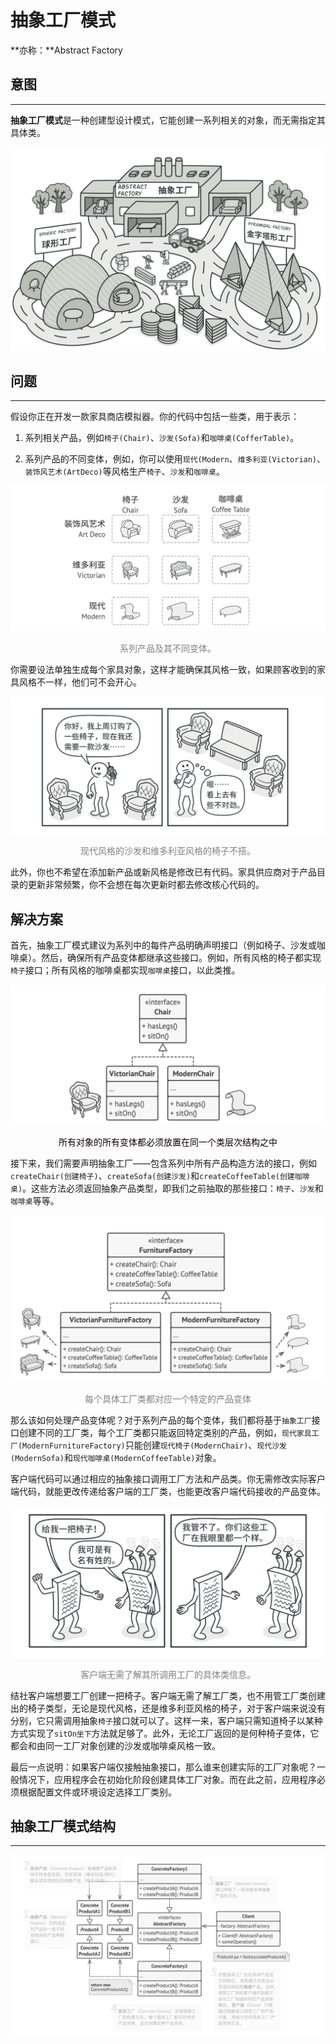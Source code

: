 # 抽象工厂模式

**亦称：**Abstract Factory



## 意图

----

**抽象工厂模式**是一种创建型设计模式，它能创建一系列相关的对象，而无需指定其具体类。

![image-20210623014916205](./image-20210623014916205.png)



## 问题

----

假设你正在开发一款家具商店模拟器。你的代码中包括一些类，用于表示：



1.  系列相关产品，例如`椅子(Chair)`、`沙发(Sofa)`和`咖啡桌(CofferTable)`。

    

2.  系列产品的不同变体，例如，你可以使用`现代(Modern`、`维多利亚(Victorian)`、`装饰风艺术(ArtDeco)`等风格生产`椅子`、`沙发`和`咖啡桌`。

![image-20210623015644947](./image-20210623015644947.png)

<div align='center'><font color='grey'>系列产品及其不同变体。</font></div>

你需要设法单独生成每个家具对象，这样才能确保其风格一致，如果顾客收到的家具风格不一样，他们可不会开心。

![image-20210623020241839](./image-20210623020241839.png)

<div align='center'><font color='grey'>现代风格的沙发和维多利亚风格的椅子不搭。</font></div>

此外，你也不希望在添加新产品或新风格是修改已有代码。家具供应商对于产品目录的更新非常频繁，你不会想在每次更新时都去修改核心代码的。



## 解决方案

首先，抽象工厂模式建议为系列中的每件产品明确声明接口（例如椅子、沙发或咖啡桌）。然后，确保所有产品变体都继承这些接口。例如，所有风格的椅子都实现`椅子`接口；所有风格的咖啡桌都实现`咖啡桌`接口，以此类推。

![image-20210623211308513](./image-20210623211308513.png)

<div align='center'><font color="gery">所有对象的所有变体都必须放置在同一个类层次结构之中</font></div>

接下来，我们需要声明抽象工厂——包含系列中所有产品构造方法的接口，例如`createChair(创建椅子)`、`createSofa(创建沙发)`和`createCoffeeTable(创建咖啡桌)`。这些方法必须返回抽象产品类型，即我们之前抽取的那些接口：`椅子`、`沙发`和`咖啡桌`等等。

![image-20210623215537545](./image-20210623215537545.png)

<div align='center'><font color='grey'>每个具体工厂类都对应一个特定的产品变体</font></div>

那么该如何处理产品变体呢？对于系列产品的每个变体，我们都将基于`抽象工厂`接口创建不同的工厂类，每个工厂类都只能返回特定类别的产品，例如，`现代家具工厂(ModernFurnitureFactory)`只能创建`现代椅子(ModernChair)`、`现代沙发(ModernSofa)`和`现代咖啡桌(ModernCoffeeTable)`对象。

客户端代码可以通过相应的抽象接口调用工厂方法和产品类。你无需修改实际客户端代码，就能更改传递给客户端的工厂类，也能更改客户端代码接收的产品变体。

![image-20210623221656492](./image-20210623221656492.png)

<div align='center'><font color='grey'>客户端无需了解其所调用工厂的具体类信息。</font></div>

结社客户端想要工厂创建一把椅子。客户端无需了解工厂类，也不用管工厂类创建出的椅子类型，无论是现代风格，还是维多利亚风格的椅子，对于客户端来说没有分别，它只需调用抽象`椅子`接口就可以了。这样一来，客户端只需知道椅子以某种方式实现了`sitOn坐下`方法就足够了。此外，无论工厂返回的是何种椅子变体，它都会和由同一工厂对象创建的沙发或咖啡桌风格一致。



最后一点说明：如果客户端仅接触抽象接口，那么谁来创建实际的工厂对象呢？一般情况下，应用程序会在初始化阶段创建具体工厂对象。而在此之前，应用程序必须根据配置文件或环境设定选择工厂类别。



## 抽象工厂模式结构

----

![image-20210623222531318](./image-20210623222531318.png)